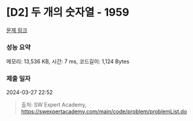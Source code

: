 # [D2] 두 개의 숫자열 - 1959 

[문제 링크](https://swexpertacademy.com/main/code/problem/problemDetail.do?contestProbId=AV5PpoFaAS4DFAUq) 

### 성능 요약

메모리: 13,536 KB, 시간: 7 ms, 코드길이: 1,124 Bytes

### 제출 일자

2024-03-27 22:52



> 출처: SW Expert Academy, https://swexpertacademy.com/main/code/problem/problemList.do
